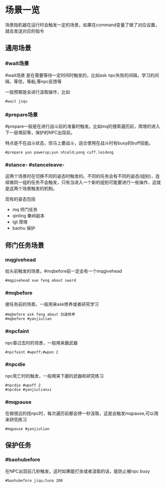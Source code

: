# 场景一览

场景指机器在运行时会触发一定的场景，如果在command变量了做了对应设置，就会发送对应的指令

## 通用场景

### #wait场景

#wait场景 是在需要等待一定时间时触发的，比如ask npc失败的间隔，学习的间隔，等信，等船,等npc反馈等

一般预期是会进行汲取操作，比如

```
#wait jiqu
```

### #prepare场景

#prepare一般是在进行战斗前的准备时触发。比如mq的搜索遍历前，爬塔的进入下一层塔前等，保护的NPC出现前。

特点是不在战斗状态，但马上要战斗，适合使用在战斗时有busy的buff技能。

```
#prepare yun powerup;yun shield;yong cuff.leidong
```

### #stance- #stanceleave-

这两个场景时在切换不同的姿态时触发的。不同的任务会有不同的姿态\(组别\)，连续做同一组的任务不会触发，只有当进入一个新的组别可能要进行一些操作，这就是这两个场景触发的机制。

现有的姿态包括

* mq 师门任务
* qinling 秦岭副本
* lgt 爬塔
* baohu 保护

## 师门任务场景

### mqgivehead

给头前触发的场景。#mqbefore前一定会有一个mqgivehead

```
#mqgivehead xue feng about sword
```

### #mqbefore

接任务前的场景。一般用来ask修养或者研究学习

```
#mqbefore ask feng about 剑道修养
#mqbefore #yanjiulian
```

### #npcfaint

npc昏过去时的场景，一般用来磨武器

```
#npcfaint #wpoff;#wpon 2
```

### #npcdie

npc死亡时的触发，一般用来下磨的武器和研究练习

```
#npcdie #wpoff 2
#npcdie #yanjiulianxi
```

### #mqpause

在做很远的找npc时，每次遍历前都会停一秒汲取，这是会触发mqpause,可以用来研究练习

```
#mqpause #yanjiulian
```

## 保护任务

### #baohubefore

在NPC出现前几秒触发，这时如果能打坐或者汲取的话，能防止被npc busy

```
#baohubefore jiqu;tuna 200
```